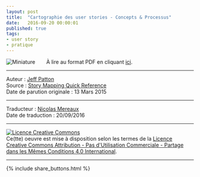 ```yaml
---
layout: post
title:  "Cartographie des user stories - Concepts & Processus"
date:   2016-09-20 00:00:01
published: true
tags:
- user story
- pratique
---
```


<div align="left" style="float:left; padding-right:30px" >
  <img title="Miniature" src="{{ site.url }}assets/quickrefs/story_mapping_fr.png" />
</div>

À lire au format PDF en cliquant [ici](https://www.dropbox.com/s/ai01o6nnlyyrp32/cartographie_de_stories_guide_rapide.pdf?dl=0).


---  
Auteur : [Jeff Patton](http://jpattonassociates.com/about-jeff-patton/)  
Source : [Story Mapping Quick Reference](http://jpattonassociates.com/story-mapping-quick-ref/)  
Date de parution originale : 13 Mars 2015  

---
Traducteur : [Nicolas Mereaux](http://www.les-traducteurs-agiles.org/traducteurs/)  
Date de traduction : 20/09/2016  

---

<a rel="license" href="http://creativecommons.org/licenses/by-nc-sa/4.0/"><img alt="Licence Creative Commons" style="border-width:0" src="http://i.creativecommons.org/l/by-nc-sa/4.0/88x31.png" /></a><br />Ce(tte) oeuvre est mise à disposition selon les termes de la <a rel="license" href="http://creativecommons.org/licenses/by-nc-sa/4.0/">Licence Creative Commons Attribution - Pas d'Utilisation Commerciale - Partage dans les Mêmes Conditions 4.0 International</a>.

---

{% include share_buttons.html %}

